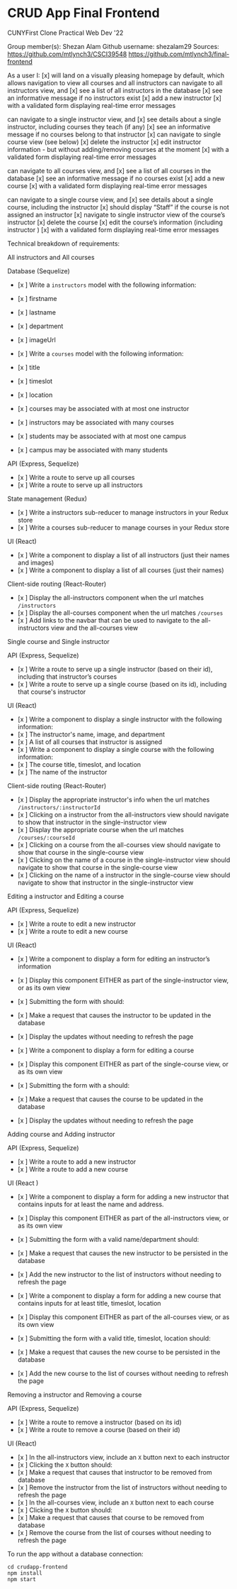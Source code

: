 # CRUD App Final Frontend
CUNYFirst Clone 
Practical Web Dev '22

Group member(s): Shezan Alam Github username: shezalam29
Sources: 
https://github.com/mtlynch3/CSCI39548
https://github.com/mtlynch3/final-frontend

    
As a user I:
[x] will land on a visually pleasing homepage by default, which allows navigation to view all courses and all instructors
can navigate to all instructors view, and
[x] see a list of all instructors in the database
[x] see an informative message if no instructors exist
[x] add a new instructor
[x] with a validated form displaying real-time error messages

can navigate to a single instructor view, and
[x] see details about a single instructor, including courses they teach (if any) 
[x] see an informative message if no courses belong to that instructor
[x] can navigate to single course view (see below)
[x] delete the instructor 
[x] edit instructor information 
    - but without adding/removing courses at the moment 
[x] with a validated form displaying real-time error messages

can navigate to all courses view, and
[x] see a list of all courses in the database
[x] see an informative message if no courses exist
[x] add a new course
[x] with a validated form displaying real-time error messages

can navigate to a single course view, and
[x] see details about a single course, including the instructor
[x] should display “Staff” if the course is not assigned an instructor
[x] navigate to single instructor view of the course’s instructor
[x] delete the course
[x] edit the course’s information (including instructor )
[x] with a validated form displaying real-time error messages

Technical breakdown of requirements:

All instructors and All courses 

Database (Sequelize) 
- [x ] Write a `instructors` model with the following information:  
 
- [x ] firstname  
- [x ] lastname 
- [x ] department 
- [x ] imageUrl

- [x ] Write a `courses` model with the following information:
- [x ] title 
- [x ] timeslot
- [x ] location

- [x ] courses may be associated with at most one instructor
- [x ] instructors may be associated with many courses

- [x ] students may be associated with at most one campus
- [x ] campus may be associated with many students


API (Express, Sequelize)
- [x ] Write a route to serve up all courses
- [x ] Write a route to serve up all instructors

State management (Redux)
- [x ] Write a instructors sub-reducer to manage instructors in your Redux store
- [x ] Write a courses sub-reducer to manage courses in your Redux store

UI (React)
- [x ] Write a component to display a list of all instructors (just their names and images)
- [x ] Write a component to display a list of all courses (just their names)

Client-side routing (React-Router)
- [x ] Display the all-instructors component when the url matches `/instructors`
- [x ] Display the all-courses component when the url matches `/courses`
- [x ] Add links to the navbar that can be used to navigate to the all-instructors view and the all-courses view

Single course and Single instructor 

API (Express, Sequelize)
- [x ] Write a route to serve up a single instructor (based on their id), including that instructor’s courses
- [x ] Write a route to serve up a single course (based on its id), including that course's instructor

UI (React)
- [x ] Write a component to display a single instructor with the following information:
- [x ] The instructor's name, image, and department
- [x ] A list of all courses that instructor is assigned 
- [x ] Write a component to display a single course with the following information: 
- [x ] The course title, timeslot, and location
- [x ] The name of the instructor 


Client-side routing (React-Router)
- [x ] Display the appropriate instructor's info when the url matches `/instructors/:instructorId`
- [x ] Clicking on a instructor from the all-instructors view should navigate to show that instructor in the single-instructor view
- [x ] Display the appropriate course when the url matches `/courses/:courseId`
- [x ] Clicking on a course from the all-courses view should navigate to show that course in the single-course view
- [x ] Clicking on the name of a course in the single-instructor view should navigate to show that course in the single-course view
- [x ] Clicking on the name of a instructor in the single-course view should navigate to show that instructor in the single-instructor view

Editing a instructor and Editing a course 

API (Express, Sequelize)
- [x ] Write a route to edit a new instructor
- [x ] Write a route to edit a new course

UI (React)
- [x ] Write a component to display a form for editing an instructor’s information
- [x ] Display this component EITHER as part of the single-instructor view, or as its own view
- [x ] Submitting the form with should: 
- [x ] Make a request that causes the instructor to be updated in the database 
- [x ] Display the updates without needing to refresh the page

- [x ] Write a component to display a form for editing a course
- [x ] Display this component EITHER as part of the single-course view, or as its own view
- [x ] Submitting the form with a should:  
- [x ] Make a request that causes the course to be updated in the database 
- [x ] Display the updates without needing to refresh the page

Adding course and Adding instructor

API (Express, Sequelize)
- [x ] Write a route to add a new instructor
- [x ] Write a route to add a new course

UI (React )
- [x ] Write a component to display a form for adding a new instructor that contains inputs for at least the name and address.
- [x ] Display this component EITHER as part of the all-instructors view, or as its own view
- [x ] Submitting the form with a valid name/department should:  
- [x ] Make a request that causes the new instructor to be persisted in the database  
- [x ] Add the new instructor to the list of instructors without needing to refresh the page

- [x ] Write a component to display a form for adding a new course that contains inputs for at least title, timeslot, location
- [x ] Display this component EITHER as part of the all-courses view, or as its own view
- [x ] Submitting the form with a valid title, timeslot, location should:  
- [x ] Make a request that causes the new course to be persisted in the database  
- [x ] Add the new course to the list of courses without needing to refresh the page

Removing a instructor and Removing a course

API (Express, Sequelize)
- [x ] Write a route to remove a instructor (based on its id)
- [x ] Write a route to remove a course (based on their id)

UI (React)
- [x ] In the all-instructors view, include an `X` button next to each instructor
- [x ] Clicking the `X` button should:  
- [x ] Make a request that causes that instructor to be removed from database 
- [x ] Remove the instructor from the list of instructors without needing to refresh the page
- [x ] In the all-courses view, include an `X` button next to each course
- [x ] Clicking the `X` button should:  
- [x ] Make a request that causes that course to be removed from database  
- [x ] Remove the course from the list of courses without needing to refresh the page



To run the app without a database connection:

```
cd crudapp-frontend  
npm install        
npm start 


